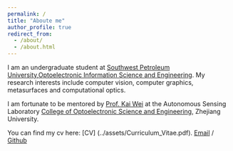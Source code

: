 ```yaml
---
permalink: /
title: "Aboute me"
author_profile: true
redirect_from: 
  - /about/
  - /about.html
---
```


I am an undergraduate student at [Southwest Petroleum University](https://www.swpu.edu.cn/),[Optoelectronic Information Science and Engineering](https://www.swpu.edu.cn/lxy/index.htm). My research interests include computer vision, computer graphics, metasurfaces and computational optics.

I am fortunate to be mentored by [Prof. Kai Wei](https://person.zju.edu.cn/0022160/) at the Autonomous Sensing Laboratory [College of Optoelectronic Science and Engineering](http://opt.zju.edu.cn/), Zhejiang University.

You can find my cv here: [CV] (../assets/Curriculum_Vitae.pdf).
[Email](mailto:huay86646@gmail.com) / [Github](https://github.com/Ethanyu15) 
